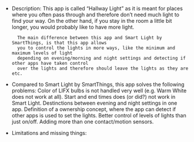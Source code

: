  *	Description:
 		  This app is called “Hallway Light” as it is meant for places where you often pass through and 
 		  therefore don’t need much light to find your way.  On the other hand, if you stay in the room a
 		  little bit longer, you would probably like to have more light.
 		
 		  The main difference between this app and Smart Light by SmartThings, is that this app allows
 		  you to control the lights in more ways, like the minimum and maximum levels of light
 		  depending on evening/morning and night settings and detecting if other apps have taken control
 		  over the lights and therefore should leave the lights as they are etc.
 
 *	Compared to Smart Light by SmartThings, this app solves the following problems:
 		  Color of LIFX bulbs is not handled very well (e.g. Warm White does not work at all).
 		  Start and end times does (or did?) not work in Smart Light.
 		  Destinctions between evening and night settings in one app.
 		  Definition of a ownership concept, where the app can detect if other apps is used to set the lights.
 		  Better control of levels of lights than just on/off.
 		  Adding more than one contact/motion sensors.

* Limitations and missing things:
